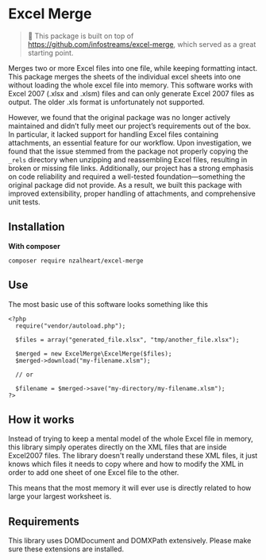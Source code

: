 Excel Merge
===========

> 🧩 This package is built on top of https://github.com/infostreams/excel-merge, which served as a great starting point.

Merges two or more Excel files into one file, while keeping formatting intact. This package merges the sheets of the individual excel sheets into one without loading the whole excel file into memory. This software works with Excel 2007 (.xlsx and .xlsm) files and can only generate Excel 2007 files as output. The older .xls format is unfortunately not supported.

However, we found that the original package was no longer actively maintained and didn’t fully meet our project’s requirements out of the box. In particular, it lacked support for handling Excel files containing attachments, an essential feature for our workflow. Upon investigation, we found that the issue stemmed from the package not properly copying the `_rels` directory when unzipping and reassembling Excel files, resulting in broken or missing file links. Additionally, our project has a strong emphasis on code reliability and required a well-tested foundation—something the original package did not provide. As a result, we built this package with improved extensibility, proper handling of attachments, and comprehensive unit tests.

Installation
------------

**With composer**

    composer require nzalheart/excel-merge

Use
---

The most basic use of this software looks something like this 

    <?php
      require("vendor/autoload.php");
    
      $files = array("generated_file.xlsx", "tmp/another_file.xlsx");
      
      $merged = new ExcelMerge\ExcelMerge($files);            
      $merged->download("my-filename.xlsm");
      
      // or
      
      $filename = $merged->save("my-directory/my-filename.xlsm");
    ?>


How it works
------------
Instead of trying to keep a mental model of the whole Excel file in memory, this library simply 
operates directly on the XML files that are inside Excel2007 files. The library doesn't 
really understand these XML files, it just knows which files it needs to copy where and how to
modify the XML in order to add one sheet of one Excel file to the other. 

This means that the most memory it will ever use is directly related to how large your largest
worksheet is.

Requirements
------------
This library uses DOMDocument and DOMXPath extensively. Please make sure these extensions are installed.